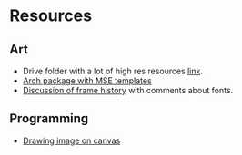 # Resources

##  Art
* Drive folder with a lot of high res resources [link](https://drive.google.com/drive/folders/1sF0LzNth0xeja72cReihPZ2JLcQYtetj).
* [Arch package with MSE templates](https://aur.archlinux.org/packages/mse-mtg-m15-highres)
* [Discussion of frame history](https://mtg.fandom.com/wiki/Card_frame) with comments about fonts.

## Programming

* [Drawing image on canvas](https://www.freecodecamp.org/news/how-displaying-an-image-on-html5-canvas-works-13e3f6a6c4bd/)
